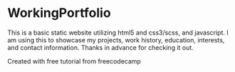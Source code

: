 
# WorkingPortfolio

This is a basic static website utilizing html5 and css3/scss, and javascript. I am using this to showcase my projects, work history, education, interests, and contact information. Thanks in advance for checking it out.

Created with free tutorial from freecodecamp
